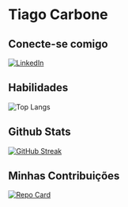# Tiago Carbone

## Conecte-se comigo
[![LinkedIn](https://img.shields.io/badge/LinkedIn-000?style=for-the-badge&logo=linkedin&logoColor=0E76A8)](https://www.linkedin.com/in/tiago-carbone-do-nascimento-5544a223a/)

## Habilidades

![Top Langs](https://github-readme-stats-git-masterrstaa-rickstaa.vercel.app/api/top-langs/?username=tiagocarbone&layout=compact&bg_color=000&border_color=30A3DC&title_color=E94D5F&text_color=FFF)

## Github Stats

[![GitHub Streak](https://streak-stats.demolab.com/?user=tiagocarbone&theme=bear&background=000&border=30A3DC&dates=FFF)](https://git.io/streak-stats)

## Minhas Contribuições

[![Repo Card](https://github-readme-stats.vercel.app/api/pin/?username=tiagocarbone&repo=filme-react&bg_color=000&border_color=30A3DC&show_icons=true&icon_color=30A3DC&title_color=E94D5F&text_color=FFF)](https://github.com/tiagocarbone/filme-react)

## 
